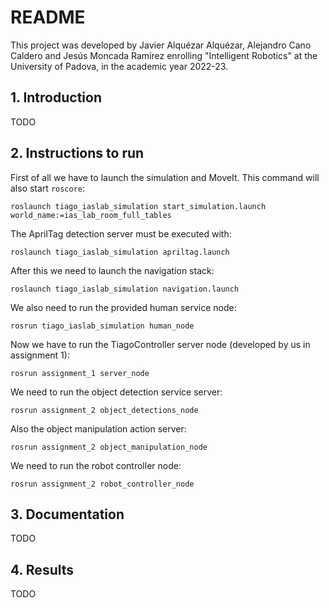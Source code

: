 # README #

This project was developed by Javier Alquézar Alquézar, Alejandro Cano Caldero and Jesús Moncada Ramírez enrolling "Intelligent Robotics" at the University of Padova, in the academic year 2022-23.

## 1. Introduction
TODO

## 2. Instructions to run

First of all we have to launch the simulation and MoveIt. This command will also start ``roscore``:

``roslaunch tiago_iaslab_simulation start_simulation.launch world_name:=ias_lab_room_full_tables``

The AprilTag detection server must be executed with:

``roslaunch tiago_iaslab_simulation apriltag.launch``

After this we need to launch the navigation stack:

``roslaunch tiago_iaslab_simulation navigation.launch``

We also need to run the provided human service node:

``rosrun tiago_iaslab_simulation human_node``

Now we have to run the TiagoController server node (developed by us in assignment 1):

``rosrun assignment_1 server_node``

We need to run the object detection service server:

``rosrun assignment_2 object_detections_node``

Also the object manipulation action server:

``rosrun assignment_2 object_manipulation_node``

We need to run the robot controller node:

``rosrun assignment_2 robot_controller_node``

## 3. Documentation
TODO

## 4. Results
TODO

